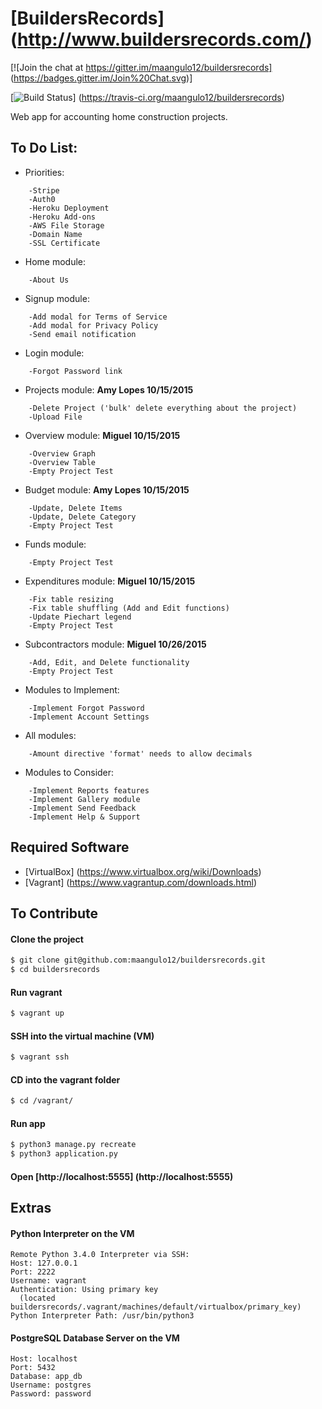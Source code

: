 # [BuildersRecords] (http://www.buildersrecords.com/)

[![Join the chat at https://gitter.im/maangulo12/buildersrecords] (https://badges.gitter.im/Join%20Chat.svg)]

[![Build Status](https://travis-ci.org/maangulo12/buildersrecords.svg)] (https://travis-ci.org/maangulo12/buildersrecords)

Web app for accounting home construction projects.

## To Do List:

+ Priorities:
```
    -Stripe
    -Auth0
    -Heroku Deployment
    -Heroku Add-ons
    -AWS File Storage
    -Domain Name
    -SSL Certificate
```

+ Home module:
```
    -About Us
```

+ Signup module:
```
    -Add modal for Terms of Service
    -Add modal for Privacy Policy
    -Send email notification
```

+ Login module:
```
    -Forgot Password link
```

+ Projects module: <b> Amy Lopes 10/15/2015 </b>
```
    -Delete Project ('bulk' delete everything about the project)
    -Upload File
```

+ Overview module: <b> Miguel 10/15/2015 </b>
```
    -Overview Graph
    -Overview Table
    -Empty Project Test
```

+ Budget module: <b> Amy Lopes 10/15/2015 </b>
```
    -Update, Delete Items
    -Update, Delete Category
    -Empty Project Test
```

+ Funds module:
```
    -Empty Project Test
```

+ Expenditures module: <b> Miguel 10/15/2015 </b>
```
    -Fix table resizing
    -Fix table shuffling (Add and Edit functions)
    -Update Piechart legend
    -Empty Project Test
```

+ Subcontractors module: <b> Miguel 10/26/2015 </b>
```
    -Add, Edit, and Delete functionality
    -Empty Project Test
```

+ Modules to Implement:
```
    -Implement Forgot Password
    -Implement Account Settings
```

+ All modules:
```
    -Amount directive 'format' needs to allow decimals
```

+ Modules to Consider:
```
    -Implement Reports features
    -Implement Gallery module
    -Implement Send Feedback
    -Implement Help & Support
```

## Required Software

+ [VirtualBox] (https://www.virtualbox.org/wiki/Downloads)
+ [Vagrant] (https://www.vagrantup.com/downloads.html)

## To Contribute

#### Clone the project
>
```bash
$ git clone git@github.com:maangulo12/buildersrecords.git
$ cd buildersrecords
```

#### Run vagrant
>
```bash
$ vagrant up    
```

#### SSH into the virtual machine (VM)
>
```bash
$ vagrant ssh
```

#### CD into the vagrant folder
>
```bash
$ cd /vagrant/
```

#### Run app
>
```bash
$ python3 manage.py recreate
$ python3 application.py    
```

#### Open [http://localhost:5555] (http://localhost:5555)

## Extras

#### Python Interpreter on the VM
```
Remote Python 3.4.0 Interpreter via SSH:
Host: 127.0.0.1
Port: 2222
Username: vagrant
Authentication: Using primary key
  (located buildersrecords/.vagrant/machines/default/virtualbox/primary_key)
Python Interpreter Path: /usr/bin/python3
```

#### PostgreSQL Database Server on the VM
```
Host: localhost
Port: 5432
Database: app_db
Username: postgres
Password: password
```
